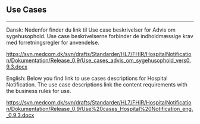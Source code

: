 ## Use Cases
----------------------------
Dansk: 
Nedenfor finder du link til Use case beskrivelser for Advis om sygehusophold. Use case beskrivelserne forbinder de indholdmæssige krav med forretningsregler for anvendelse. 

https://svn.medcom.dk/svn/drafts/Standarder/HL7/FHIR/HospitalNotification/Dokumentation/Release_0.9/Use_cases_advis_om_sygehusophold_vers0.9.3.docx

English:
Below you find link to use cases descriptions for Hospital Notification. The use case descriptions link the content requirements with the business rules for use.

https://svn.medcom.dk/svn/drafts/Standarder/HL7/FHIR/HospitalNotification/Dokumentation/Release_0.9/Use%20cases_Hospital%20Notification_eng._0.9.3.docx
 
 
 